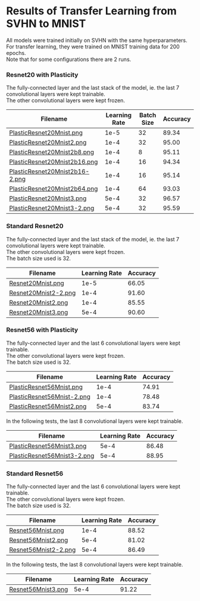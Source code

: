 # Results of Transfer Learning from SVHN to MNIST
All models were trained initially on SVHN with the same hyperparameters.<br />
For transfer learning, they were trained on MNIST training data for 200 epochs.<br />
Note that for some configurations there are 2 runs.

### Resnet20 with Plasticity
The fully-connected layer and the last stack of the model, ie. the last 7 convolutional layers were kept trainable.<br />
The other convolutional layers were kept frozen.

| Filename                                                         | Learning Rate | Batch Size | Accuracy |
| ---------------------------------------------------------------- | ------------- | ---------- | -------- |
| [PlasticResnet20Mnist.png](PlasticResnet20Mnist.png)             | 1e-5          | 32         | 89.34    |
| [PlasticResnet20Mnist2.png](PlasticResnet20Mnist2.png)           | 1e-4          | 32         | 95.00    |
| [PlasticResnet20Mnist2b8.png](PlasticResnet20Mnist2b8.png)       | 1e-4          | 8          | 95.11    |
| [PlasticResnet20Mnist2b16.png](PlasticResnet20Mnist2b16.png)     | 1e-4          | 16         | 94.34    |
| [PlasticResnet20Mnist2b16-2.png](PlasticResnet20Mnist2b16-2.png) | 1e-4          | 16         | 95.14    |
| [PlasticResnet20Mnist2b64.png](PlasticResnet20Mnist2b64.png)     | 1e-4          | 64         | 93.03    |
| [PlasticResnet20Mnist3.png](PlasticResnet20Mnist3.png)           | 5e-4          | 32         | 96.57    |
| [PlasticResnet20Mnist3-2.png](PlasticResnet20Mnist3-2.png)       | 5e-4          | 32         | 95.59    |

### Standard Resnet20
The fully-connected layer and the last stack of the model, ie. the last 7 convolutional layers were kept trainable.<br />
The other convolutional layers were kept frozen.<br />
The batch size used is 32.

| Filename                                     | Learning Rate | Accuracy |
| -------------------------------------------- | ------------- | -------- |
| [Resnet20Mnist.png](Resnet20Mnist.png)       | 1e-5          | 66.05    |
| [Resnet20Mnist2-2.png](Resnet20Mnist2-2.png) | 1e-4          | 91.60    |
| [Resnet20Mnist2.png](Resnet20Mnist2.png)     | 1e-4          | 85.55    |
| [Resnet20Mnist3.png](Resnet20Mnist3.png)     | 5e-4          | 90.60    |

### Resnet56 with Plasticity
The fully-connected layer and the last 6 convolutional layers were kept trainable.<br />
The other convolutional layers were kept frozen.<br />
The batch size used is 32.

| Filename                                                 | Learning Rate | Accuracy |
| -------------------------------------------------------- | ------------- | -------- |
| [PlasticResnet56Mnist.png](PlasticResnet56Mnist.png)     | 1e-4          | 74.91    |
| [PlasticResnet56Mnist-2.png](PlasticResnet56Mnist-2.png) | 1e-4          | 78.48    |
| [PlasticResnet56Mnist2.png](PlasticResnet56Mnist2.png)   | 5e-4          | 83.74    |

In the following tests, the last 8 convolutional layers were kept trainable.

| Filename                                                   | Learning Rate | Accuracy |
| ---------------------------------------------------------- | ------------- | -------- |
| [PlasticResnet56Mnist3.png](PlasticResnet56Mnist3.png)     | 5e-4          | 86.48    |
| [PlasticResnet56Mnist3-2.png](PlasticResnet56Mnist3-2.png) | 5e-4          | 88.95    |

### Standard Resnet56
The fully-connected layer and the last 6 convolutional layers were kept trainable.<br />
The other convolutional layers were kept frozen.<br />
The batch size used is 32.

| Filename                                     | Learning Rate | Accuracy |
| -------------------------------------------- | ------------- | -------- |
| [Resnet56Mnist.png](Resnet56Mnist.png)       | 1e-4          | 88.52    |
| [Resnet56Mnist2.png](Resnet56Mnist2.png)     | 5e-4          | 81.02    |
| [Resnet56Mnist2-2.png](Resnet56Mnist2-2.png) | 5e-4          | 86.49    |

In the following tests, the last 8 convolutional layers were kept trainable.

| Filename                                 | Learning Rate | Accuracy |
| ---------------------------------------- | ------------- | -------- |
| [Resnet56Mnist3.png](Resnet56Mnist3.png) | 5e-4          | 91.22    |
